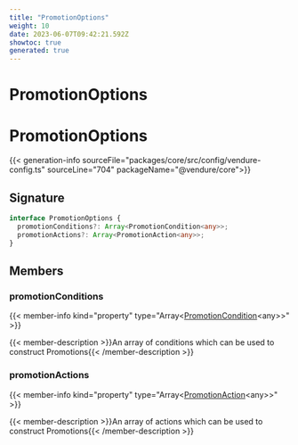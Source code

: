 ```yaml
---
title: "PromotionOptions"
weight: 10
date: 2023-06-07T09:42:21.592Z
showtoc: true
generated: true
---
```

<!-- This file was generated from the Vendure source. Do not modify. Instead, re-run the "docs:build" script -->

# PromotionOptions
<div class="symbol">


# PromotionOptions

{{< generation-info sourceFile="packages/core/src/config/vendure-config.ts" sourceLine="704" packageName="@vendure/core">}}



## Signature

```TypeScript
interface PromotionOptions {
  promotionConditions?: Array<PromotionCondition<any>>;
  promotionActions?: Array<PromotionAction<any>>;
}
```
## Members

### promotionConditions

{{< member-info kind="property" type="Array&#60;<a href='/typescript-api/promotions/promotion-condition#promotioncondition'>PromotionCondition</a>&#60;any&#62;&#62;"  >}}

{{< member-description >}}An array of conditions which can be used to construct Promotions{{< /member-description >}}

### promotionActions

{{< member-info kind="property" type="Array&#60;<a href='/typescript-api/promotions/promotion-action#promotionaction'>PromotionAction</a>&#60;any&#62;&#62;"  >}}

{{< member-description >}}An array of actions which can be used to construct Promotions{{< /member-description >}}


</div>
